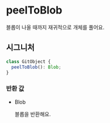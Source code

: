 # peelToBlob

블롭이 나올 때까지 재귀적으로 개체를 풀어요.

## 시그니처

```ts
class GitObject {
  peelToBlob(): Blob;
}
```

### 반환 값

<ul class="param-ul">
  <li class="param-li param-li-root">
    <span class="param-type">Blob</span>
    <br>
    <p class="param-description">블롭을 반환해요.</p>
  </li>
</ul>